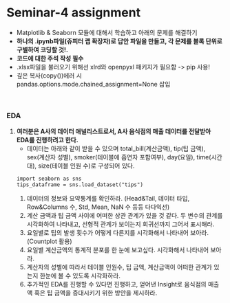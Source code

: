 # Seminar-4 assignment
- Matplotlib & Seaborn 모듈에 대해서 학습하고 아래의 문제를 해결하기
- <b>하나의 .ipynb파일(쥬피터 랩 확장자)로 답안 파일을 만들고, 각 문제를 블록 단위로 구별하여 코딩할 것!.</b>
- <b>코드에 대한 주석 작성 필수</b>
- .xlsx파일을 불러오기 위해선 xlrd와 openpyxl 패키지가 필요함 -> pip 사용!
- 깊은 복사(copy())에러 시 pandas.options.mode.chained_assignment=None 삽입
</br>

### EDA
1. <b>여러분은 A사의 데이터 애널리스트로서, A사 음식점의 매출 데이터를 전달받아 EDA를 진행하려고 한다.</b> 
    - 데이터는 아래와 같이 받을 수 있으며 total_bill(계산금액), tip(팁 금액), sex(계산자 성별), smoker(테이블에 흡연자 포함여부), day(요일), time(시간대), size(테이블 인원 수)로 구성되어 있다.
    ```
    import seaborn as sns
    tips_dataframe = sns.load_dataset("tips")
    ```
    1. 데이터의 정보와 요약통계를 확인하라. (Head&Tail, 데이터 타입, Row&Columns 수, Std, Mean, NaN 수 등등 다다익선)
    2. 계산 금액과 팁 금액 사이에 어떠한 상관 관계가 있을 것 같다. 두 변수의 관계를 시각화하여 나타내고, 선형적 관계가 보이는지 회귀선까지 그어서 표시해라.
    3. 요일별로 팁의 발생 횟수가 어떻게 다른지를 시각화해서 나타내어 보아라. (Countplot 활용)
    4. 요일별 계산금액의 통계적 분포를 한 눈에 보고싶다. 시각화해서 나타내어 보아라.
    5. 계산자의 성별에 따라서 테이블 인원수, 팁 금액, 계산금액이 어떠한 관계가 있는지 한눈에 볼 수 있도록 시각화하라.
    6. 추가적인 EDA를 진행할 수 있다면 진행하고, 얻어낸 Insight로 음식점의 매출액 혹은 팁 금액을 증대시키기 위한 방안을 제시하라. 

